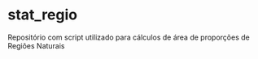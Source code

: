 # stat_regio

Repositório com script utilizado para cálculos de área de proporções de Regiões Naturais
